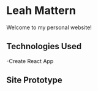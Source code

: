 # Leah Mattern
Welcome to my personal website!

## Technologies Used

-Create React App

## Site Prototype


